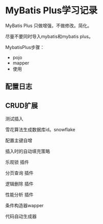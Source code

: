 # MyBatis Plus学习记录

MyBatis Plus 只做增强，不做修改。简化。

尽量不要同时导入mybatis和mybatis plus。



MybatisPlus步骤：

- pojo
- mapper
- 使用



## 配置日志





## CRUD扩展

测试插入



雪花算法生成数据库id。snowflake



配置主键自增



插入时的自动填充策略



乐观锁	插件



分页查询	插件



逻辑删除	插件



性能分析	插件



条件构造器wapper



代码自动生成器
